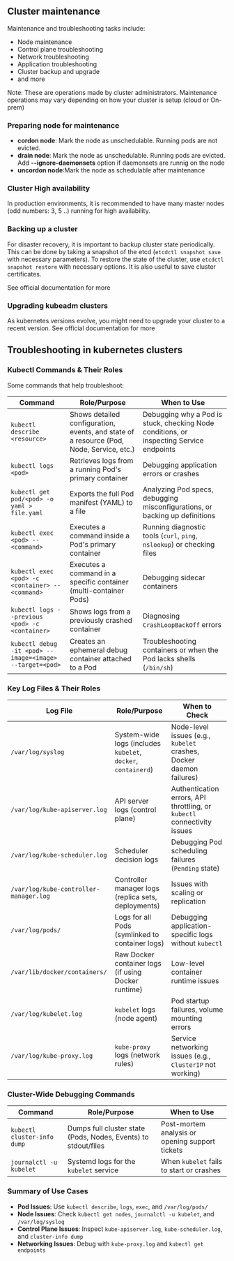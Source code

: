 ## Cluster maintenance
Maintenance and troubleshooting tasks include:
- Node maintenance
- Control plane troubleshooting
- Network troubleshooting
- Application troubleshooting
- Cluster backup and upgrade
- and more

Note: These are operations made by cluster administrators. Maintenance operations may vary depending on how your cluster is setup (cloud or On-prem)

### Preparing node for maintenance
- **cordon node**: Mark the node as unschedulable. Running pods are not evicted.
- **drain node**: Mark the node as unschedulable. Running pods are evicted. Add **--ignore-daemonsets** option if daemonsets are runnig on the node
- **uncordon node**:Mark the node as schedulable after maintenance

### Cluster High availability

In production environments, it is recommended to have many master nodes (odd numbers: 3, 5 ..) running for high availability.

### Backing up a cluster
For disaster recovery, it is important to backup cluster state periodically. This can be done by taking a snapshot of the etcd (`etcdctl snapshot save` with necessary parameters). To restore the state of the cluster, use `etcdctl snapshot restore` with necessary options.
It is also useful to save cluster certificates.

See official documentation for more

### Upgrading kubeadm clusters

As kubernetes versions evolve, you might need to upgrade your cluster to a recent version.
See official documentation for more

## Troubleshooting in kubernetes clusters

### Kubectl Commands & Their Roles

Some commands that help troubleshoot:

| Command | Role/Purpose | When to Use |
|---------|-------------|-------------|
| `kubectl describe <resource>` | Shows detailed configuration, events, and state of a resource (Pod, Node, Service, etc.) | Debugging why a Pod is stuck, checking Node conditions, or inspecting Service endpoints |
| `kubectl logs <pod>` | Retrieves logs from a running Pod's primary container | Debugging application errors or crashes |
| `kubectl get pod/<pod> -o yaml > file.yaml` | Exports the full Pod manifest (YAML) to a file | Analyzing Pod specs, debugging misconfigurations, or backing up definitions |
| `kubectl exec <pod> -- <command>` | Executes a command inside a Pod's primary container | Running diagnostic tools (`curl`, `ping`, `nslookup`) or checking files |
| `kubectl exec <pod> -c <container> -- <command>` | Executes a command in a specific container (multi-container Pods) | Debugging sidecar containers |
| `kubectl logs --previous <pod> -c <container>` | Shows logs from a previously crashed container | Diagnosing `CrashLoopBackOff` errors |
| `kubectl debug -it <pod> --image=<image> --target=<pod>` | Creates an ephemeral debug container attached to a Pod | Troubleshooting containers or when the Pod lacks shells (`/bin/sh`) |

### Key Log Files & Their Roles

| Log File | Role/Purpose | When to Check |
|----------|-------------|---------------|
| `/var/log/syslog` | System-wide logs (includes `kubelet`, `docker`, `containerd`) | Node-level issues (e.g., `kubelet` crashes, Docker daemon failures) |
| `/var/log/kube-apiserver.log` | API server logs (control plane) | Authentication errors, API throttling, or `kubectl` connectivity issues |
| `/var/log/kube-scheduler.log` | Scheduler decision logs | Debugging Pod scheduling failures (`Pending` state) |
| `/var/log/kube-controller-manager.log` | Controller manager logs (replica sets, deployments) | Issues with scaling or replication |
| `/var/log/pods/` | Logs for all Pods (symlinked to container logs) | Debugging application-specific logs without `kubectl` |
| `/var/lib/docker/containers/` | Raw Docker container logs (if using Docker runtime) | Low-level container runtime issues |
| `/var/log/kubelet.log` | `kubelet` logs (node agent) | Pod startup failures, volume mounting errors |
| `/var/log/kube-proxy.log` | `kube-proxy` logs (network rules) | Service networking issues (e.g., `ClusterIP` not working) |

### Cluster-Wide Debugging Commands

| Command | Role/Purpose | When to Use |
|---------|-------------|-------------|
| `kubectl cluster-info dump` | Dumps full cluster state (Pods, Nodes, Events) to stdout/files | Post-mortem analysis or opening support tickets |
| `journalctl -u kubelet` | Systemd logs for the `kubelet` service | When `kubelet` fails to start or crashes |

### Summary of Use Cases

- **Pod Issues**: Use `kubectl describe`, `logs`, `exec`, and `/var/log/pods/`
- **Node Issues**: Check `kubectl get nodes`, `journalctl -u kubelet`, and `/var/log/syslog`
- **Control Plane Issues**: Inspect `kube-apiserver.log`, `kube-scheduler.log`, and `cluster-info dump`
- **Networking Issues**: Debug with `kube-proxy.log` and `kubectl get endpoints`



